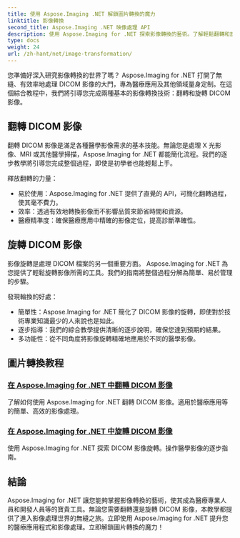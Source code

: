 ```yaml
---
title: 使用 Aspose.Imaging .NET 解鎖圖片轉換的魔力
linktitle: 影像轉換
second_title: Aspose.Imaging .NET 映像處理 API
description: 使用 Aspose.Imaging for .NET 探索影像轉換的藝術。了解輕鬆翻轉和旋轉 DICOM 影像以用於醫療應用等。
type: docs
weight: 24
url: /zh-hant/net/image-transformation/
---
```


您準備好深入研究影像轉換的世界了嗎？ Aspose.Imaging for .NET 打開了無縫、有效率地處理 DICOM 影像的大門，專為醫療應用及其他領域量身定制。在這個綜合教程中，我們將引導您完成兩種基本的影像轉換技術：翻轉和旋轉 DICOM 影像。 

## 翻轉 DICOM 影像

翻轉 DICOM 影像是滿足各種醫學影像需求的基本技能。無論您是處理 X 光影像、MRI 或其他醫學掃描，Aspose.Imaging for .NET 都能簡化流程。我們的逐步教學將引導您完成整個過程，即使是初學者也能輕鬆上手。

釋放翻轉的力量：
- 易於使用：Aspose.Imaging for .NET 提供了直覺的 API，可簡化翻轉過程，使其毫不費力。
- 效率：透過有效地轉換影像而不影響品質來節省時間和資源。
- 醫療精準度：確保醫療應用中精確的影像定位，提高診斷準確性。

## 旋轉 DICOM 影像

影像旋轉是處理 DICOM 檔案的另一個重要方面。 Aspose.Imaging for .NET 為您提供了輕鬆旋轉影像所需的工具。我們的指南將整個過程分解為簡單、易於管理的步驟。

發現輪換的好處：
- 簡單性：Aspose.Imaging for .NET 簡化了 DICOM 影像的旋轉，即使對於技術專業知識最少的人來說也是如此。
- 逐步指導：我們的綜合教學提供清晰的逐步說明，確保您達到預期的結果。
- 多功能性：從不同角度將影像旋轉精確地應用於不同的醫學影像。

## 圖片轉換教程
### [在 Aspose.Imaging for .NET 中翻轉 DICOM 影像](./flip-dicom-image/)
了解如何使用 Aspose.Imaging for .NET 翻轉 DICOM 影像。適用於醫療應用等的簡單、高效的影像處理。
### [在 Aspose.Imaging for .NET 中旋轉 DICOM 影像](./rotate-dicom-image/)
使用 Aspose.Imaging for .NET 探索 DICOM 影像旋轉。操作醫學影像的逐步指南。

## 結論

Aspose.Imaging for .NET 讓您能夠掌握影像轉換的藝術，使其成為醫療專業人員和開發人員等的寶貴工具。無論您需要翻轉還是旋轉 DICOM 影像，本教學都提供了進入影像處理世界的無縫之旅。立即使用 Aspose.Imaging for .NET 提升您的醫療應用程式和影像處理。立即解鎖圖片轉換的魔力！